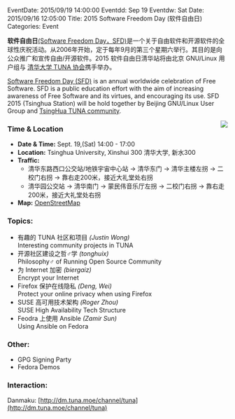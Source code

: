 EventDate: 2015/09/19 14:00:00
Eventdd: Sep 19
Eventdw: Sat
Date: 2015/09/16 12:05:00
Title: 2015 Software Freedom Day (软件自由日)
Categories: Event

**软件自由日**[(Software Freedom Day，SFD)](http://softwarefreedomday.org/)是一个关于自由软件和开源软件的全球性庆祝活动。从2006年开始，定于每年9月的第三个星期六举行。其目的是向公众推广和宣传自由/开源软件。2015 软件自由日清华站将由北京 GNU/Linux 用户组与 [清华大学 TUNA 协会](http://www.tuna.moe/)携手举办。

[Software Freedom Day (SFD)](http://softwarefreedomday.org/) is an annual worldwide celebration of Free Software. SFD is a public education effort with the aim of increasing awareness of Free Software and its virtues, and encouraging its use. SFD 2015 (Tsinghua Station) will be hold together by Beijing GNU/Linux User Group and [TsingHua TUNA community](http://www.tuna.moe/).

<img style="float: right" src="http://beijinglug.org/wiki/lib/exe/fetch.php?cache=&media=sfd2015.png" />

### Time & Location

* **Date & Time:** Sept. 19,(Sat) 14:00 - 17:00
* **Location:** Tsinghua University, Xinshui 300 清华大学, 新水300
* **Traffic:**
    * 清华东路西口公交站/地铁宇宙中心站 -> 清华东门 -> 清华主楼左拐 -> 二校门右拐 -> 靠右走200米，接近大礼堂处右拐
    * 清华园公交站 -> 清华南门 -> 蒙民伟音乐厅左拐 -> 二校门右拐 -> 靠右走200米，接近大礼堂处右拐
* **Map:** [OpenStreetMap](http://www.openstreetmap.org/?mlat=40.00233&mlon=116.31933#map=17/40.00233/116.31933)

### Topics:

* 有趣的 TUNA 社区和项目 _(Justin Wong)_<br />Interesting community projects in TUNA
* 开源社区建设之哲♂学 _(tonghuix)_<br />Philosophy♂ of Running Open Source Community
* 为 Internet 加密 _(biergaiz)_<br />Encrypt your Internet
* Firefox 保护在线隐私 _(Deng, Wei)_<br />Protect your online privacy when using Firefox
* SUSE 高可用技术架构 _(Roger Zhou)_<br />SUSE High Availability Tech Structure
* Feodra 上使用 Ansible _(Zamir Sun)_<br />Using Ansible on Fedora

### Other:

* GPG Signing Party
* Fedora Demos

### Interaction:

Danmaku: [http://dm.tuna.moe/channel/tuna](http://dm.tuna.moe/channel/tuna)

